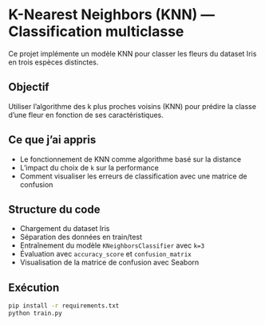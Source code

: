 # K-Nearest Neighbors (KNN) — Classification multiclasse

Ce projet implémente un modèle KNN pour classer les fleurs du dataset Iris en trois espèces distinctes.

## Objectif
Utiliser l’algorithme des k plus proches voisins (KNN) pour prédire la classe d’une fleur en fonction de ses caractéristiques.

## Ce que j’ai appris
- Le fonctionnement de KNN comme algorithme basé sur la distance
- L’impact du choix de `k` sur la performance
- Comment visualiser les erreurs de classification avec une matrice de confusion

## Structure du code
- Chargement du dataset Iris
- Séparation des données en train/test
- Entraînement du modèle `KNeighborsClassifier` avec `k=3`
- Évaluation avec `accuracy_score` et `confusion_matrix`
- Visualisation de la matrice de confusion avec Seaborn

## Exécution
```bash
pip install -r requirements.txt
python train.py
